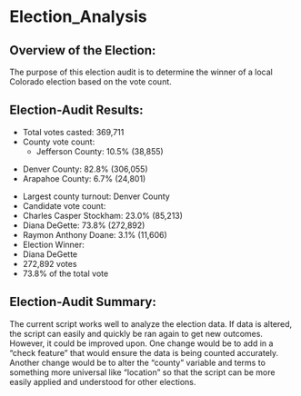 # Election_Analysis

## Overview of the Election:
The purpose of this election audit is to determine the winner of a local Colorado election based on the vote count. 

## Election-Audit Results:
*	Total votes casted: 369,711
*	County vote count:
    - Jefferson County: 10.5% (38,855)
  - Denver County: 82.8% (306,055)
  - Arapahoe County: 6.7% (24,801)
*	Largest county turnout: Denver County
*	Candidate vote count:
  * Charles Casper Stockham: 23.0% (85,213)
  * Diana DeGette: 73.8% (272,892)
  * Raymon Anthony Doane: 3.1% (11,606)
*	Election Winner: 
  * Diana DeGette
  * 272,892 votes
  * 73.8% of the total vote

## Election-Audit Summary:
The current script works well to analyze the election data. If data is altered, the script can easily and quickly be ran again to get new outcomes. However, it could be improved upon. One change would be to add in a “check feature” that would ensure the data is being counted accurately. Another change would be to alter the “county” variable and terms to something more universal like “location” so that the script can be more easily applied and understood for other elections. 
